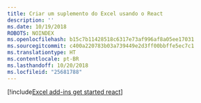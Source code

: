 ```yaml
---
title: Criar um suplemento do Excel usando o React
description: ''
ms.date: 10/19/2018
ROBOTS: NOINDEX
ms.openlocfilehash: b15c7b11428518c6317e73af996af8a05ee17031
ms.sourcegitcommit: c400a220783b03a739449e2d3ff00bbffe5ec7c1
ms.translationtype: HT
ms.contentlocale: pt-BR
ms.lasthandoff: 10/20/2018
ms.locfileid: "25681788"
---
```

[!include[Excel add-ins get started react](../includes/file-get-started-excel-react.md)]
